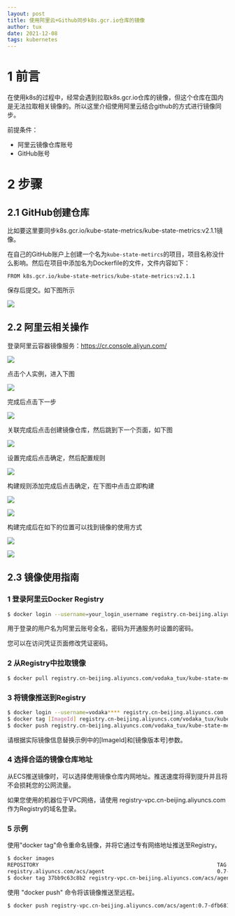 ```yaml
---
layout: post
title: 使用阿里云+Github同步k8s.gcr.io仓库的镜像
author: tux
date: 2021-12-08
tags: kubernetes
---
```


# 1 前言

在使用k8s的过程中，经常会遇到拉取k8s.gcr.io仓库的镜像，但这个仓库在国内是无法拉取相关镜像的。所以这里介绍使用阿里云结合github的方式进行镜像同步。

前提条件：
- 阿里云镜像仓库账号
- GitHub账号

# 2 步骤

## 2.1 GitHub创建仓库

比如要这里要同步k8s.gcr.io/kube-state-metrics/kube-state-metrics:v2.1.1镜像。

在自己的GitHub账户上创建一个名为`kube-state-metircs`的项目，项目名称没什么影响。然后在项目中添加名为Dockerfile的文件，文件内容如下：
```
FROM k8s.gcr.io/kube-state-metrics/kube-state-metrics:v2.1.1
```
保存后提交。如下图所示

![](/assets/img/kube-state-metrics.png)

## 2.2 阿里云相关操作

登录阿里云容器镜像服务：https://cr.console.aliyun.com/

![](/assets/img/aliyun-container-service.png)

点击个人实例，进入下图

![](/assets/img/aliyun-container-repo.png)

完成后点击下一步

![](/assets/img/aliyun-associate-github.png)

关联完成后点击创建镜像仓库，然后跳到下一个页面，如下图

![](/assets/img/aliyun-build.png)

设置完成后点击确定，然后配置规则

![](/assets/img/aliyun-build-rule.png)

构建规则添加完成后点击确定，在下图中点击立即构建

![](/assets/img/aliyun-build-running.png)

![](/assets/img/aliyun-build-success.png)

构建完成后在如下的位置可以找到镜像的使用方式

![](/assets/img/aliyun-image-manage.png)

![](assets/img/aliyun-image-info.png)

## 2.3 镜像使用指南

### 1 登录阿里云Docker Registry

```bash
$ docker login --username=your_login_username registry.cn-beijing.aliyuncs.com
```
用于登录的用户名为阿里云账号全名，密码为开通服务时设置的密码。

您可以在访问凭证页面修改凭证密码。

### 2 从Registry中拉取镜像

```bash
$ docker pull registry.cn-beijing.aliyuncs.com/vodaka_tux/kube-state-metrics-test:[镜像版本号]
```
### 3 将镜像推送到Registry
```bash
$ docker login --username=vodaka**** registry.cn-beijing.aliyuncs.com
$ docker tag [ImageId] registry.cn-beijing.aliyuncs.com/vodaka_tux/kube-state-metrics-test:[镜像版本号]
$ docker push registry.cn-beijing.aliyuncs.com/vodaka_tux/kube-state-metrics-test:[镜像版本号]
```
请根据实际镜像信息替换示例中的[ImageId]和[镜像版本号]参数。

### 4 选择合适的镜像仓库地址
从ECS推送镜像时，可以选择使用镜像仓库内网地址。推送速度将得到提升并且将不会损耗您的公网流量。

如果您使用的机器位于VPC网络，请使用 registry-vpc.cn-beijing.aliyuncs.com 作为Registry的域名登录。

### 5 示例
使用"docker tag"命令重命名镜像，并将它通过专有网络地址推送至Registry。
```bash
$ docker images
REPOSITORY                                                         TAG                 IMAGE ID            CREATED             VIRTUAL SIZE
registry.aliyuncs.com/acs/agent                                    0.7-dfb6816         37bb9c63c8b2        7 days ago          37.89 MB
$ docker tag 37bb9c63c8b2 registry-vpc.cn-beijing.aliyuncs.com/acs/agent:0.7-dfb6816
```
使用 "docker push" 命令将该镜像推送至远程。
```bash
$ docker push registry-vpc.cn-beijing.aliyuncs.com/acs/agent:0.7-dfb6816
```
